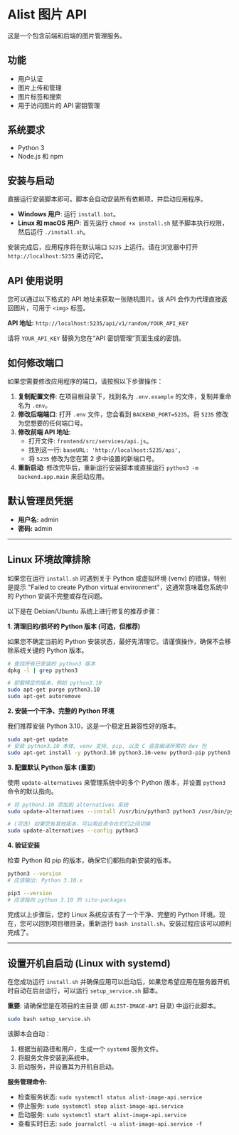 # Alist 图片 API

这是一个包含前端和后端的图片管理服务。

## 功能

- 用户认证
- 图片上传和管理
- 图片标签和搜索
- 用于访问图片的 API 密钥管理

## 系统要求

- Python 3
- Node.js 和 npm

## 安装与启动

直接运行安装脚本即可。脚本会自动安装所有依赖项，并启动应用程序。
-   **Windows 用户**: 运行 `install.bat`。
-   **Linux 和 macOS 用户**: 首先运行 `chmod +x install.sh` 赋予脚本执行权限，然后运行 `./install.sh`。

安装完成后，应用程序将在默认端口 `5235` 上运行。请在浏览器中打开 `http://localhost:5235` 来访问它。

## API 使用说明

您可以通过以下格式的 API 地址来获取一张随机图片。该 API 会作为代理直接返回图片，可用于 `<img>` 标签。

**API 地址:**
`http://localhost:5235/api/v1/random/YOUR_API_KEY`

请将 `YOUR_API_KEY` 替换为您在“API 密钥管理”页面生成的密钥。

## 如何修改端口

如果您需要修改应用程序的端口，请按照以下步骤操作：

1.  **复制配置文件**: 在项目根目录下，找到名为 `.env.example` 的文件，复制并重命名为 `.env`。
2.  **修改后端端口**: 打开 `.env` 文件，您会看到 `BACKEND_PORT=5235`。将 `5235` 修改为您想要的任何端口号。
3.  **修改前端 API 地址**:
    -   打开文件: `frontend/src/services/api.js`。
    -   找到这一行: `baseURL: 'http://localhost:5235/api',`
    -   将 `5235` 修改为您在第 2 步中设置的新端口号。
4.  **重新启动**: 修改完毕后，重新运行安装脚本或直接运行 `python3 -m backend.app.main` 来启动应用。

## 默认管理员凭据

-   **用户名:** admin
-   **密码:** admin

---

## Linux 环境故障排除

如果您在运行 `install.sh` 时遇到关于 Python 或虚拟环境 (venv) 的错误，特别是提示 "Failed to create Python virtual environment"，这通常意味着您系统中的 Python 安装不完整或存在问题。

以下是在 Debian/Ubuntu 系统上进行修复的推荐步骤：

**1. 清理旧的/损坏的 Python 版本 (可选，但推荐)**

如果您不确定当前的 Python 安装状态，最好先清理它。请谨慎操作，确保不会移除系统关键的 Python 版本。

```bash
# 查找所有已安装的 python3 版本
dpkg -l | grep python3

# 卸载特定的版本，例如 python3.10
sudo apt-get purge python3.10
sudo apt-get autoremove
```

**2. 安装一个干净、完整的 Python 环境**

我们推荐安装 Python 3.10，这是一个稳定且兼容性好的版本。

```bash
sudo apt-get update
# 安装 python3.10 本体, venv 支持, pip, 以及 C 语言编译所需的 dev 包
sudo apt-get install -y python3.10 python3.10-venv python3-pip python3.10-dev
```

**3. 配置默认 Python 版本 (重要)**

使用 `update-alternatives` 来管理系统中的多个 Python 版本，并设置 `python3` 命令的默认指向。

```bash
# 将 python3.10 添加到 alternatives 系统
sudo update-alternatives --install /usr/bin/python3 python3 /usr/bin/python3.10 1

# (可选) 如果您有其他版本，可以用此命令在它们之间切换
sudo update-alternatives --config python3
```

**4. 验证安装**

检查 Python 和 pip 的版本，确保它们都指向新安装的版本。

```bash
python3 --version
# 应该输出: Python 3.10.x

pip3 --version
# 应该指向 python 3.10 的 site-packages
```

完成以上步骤后，您的 Linux 系统应该有了一个干净、完整的 Python 环境。现在，您可以回到项目根目录，重新运行 `bash install.sh`，安装过程应该可以顺利完成了。

---

## 设置开机自启动 (Linux with systemd)

在您成功运行 `install.sh` 并确保应用可以启动后，如果您希望应用在服务器开机时自动在后台运行，可以运行 `setup_service.sh` 脚本。

**重要**: 请确保您是在项目的主目录 (即 `ALIST-IMAGE-API` 目录) 中运行此脚本。

```bash
sudo bash setup_service.sh
```

该脚本会自动：
1.  根据当前路径和用户，生成一个 `systemd` 服务文件。
2.  将服务文件安装到系统中。
3.  启动服务，并设置其为开机自启动。

**服务管理命令:**
-   检查服务状态: `sudo systemctl status alist-image-api.service`
-   停止服务: `sudo systemctl stop alist-image-api.service`
-   启动服务: `sudo systemctl start alist-image-api.service`
-   查看实时日志: `sudo journalctl -u alist-image-api.service -f`